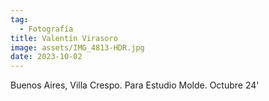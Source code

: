 ```yaml
---
tag:
  - Fotografía
title: Valentín Virasoro
image: assets/IMG_4813-HDR.jpg
date: 2023-10-02
---
```


Buenos Aires, Villa Crespo. Para Estudio Molde.
Octubre 24'
